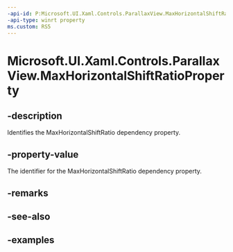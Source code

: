 ```yaml
---
-api-id: P:Microsoft.UI.Xaml.Controls.ParallaxView.MaxHorizontalShiftRatioProperty
-api-type: winrt property
ms.custom: RS5
---
```

<!-- Property syntax.
public DependencyProperty MaxHorizontalShiftRatioProperty { get; }
-->

# Microsoft.UI.Xaml.Controls.ParallaxView.MaxHorizontalShiftRatioProperty


## -description

Identifies the MaxHorizontalShiftRatio dependency property.


## -property-value

The identifier for the MaxHorizontalShiftRatio dependency property.


## -remarks


## -see-also


## -examples



